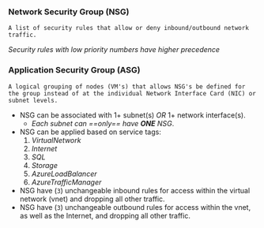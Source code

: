 ### Network Security Group (NSG)
	A list of security rules that allow or deny inbound/outbound network traffic.
*Security rules with low priority numbers have higher precedence*

### Application Security Group (ASG)
	A logical grouping of nodes (VM's) that allows NSG's be defined for the group instead of at the individual Network Interface Card (NIC) or subnet levels.

- NSG can be associated with 1+ subnet(s) *OR* 1+ network interface(s).
	- *Each subnet can ==only== have **ONE** NSG*.
- NSG can be applied based on service tags:
	1. *VirtualNetwork*
	2. *Internet*
	3. *SQL*
	4. *Storage*
	5. *AzureLoadBalancer*
	6. *AzureTrafficManager*
- NSG have (`3`) unchangeable inbound rules for access within the virtual network (vnet) and dropping all other traffic.
- NSG have (`3`) unchangeable outbound rules for access within the vnet, as well as the Internet, and dropping all other traffic.